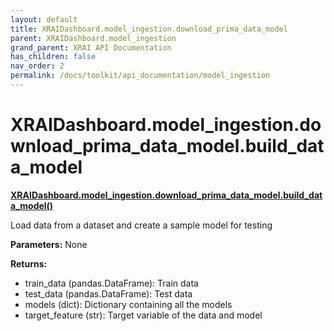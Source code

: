 ```yaml
---
layout: default
title: XRAIDashboard.model_ingestion.download_prima_data_model
parent: XRAIDashboard.model_ingestion
grand_parent: XRAI API Documentation
has_children: false
nav_order: 2
permalink: /docs/toolkit/api_documentation/model_ingestion
---
```


# XRAIDashboard.model_ingestion.download_prima_data_model.build_data_model
**[XRAIDashboard.model_ingestion.download_prima_data_model.build_data_model()](https://github.com/gaberamolete/XRAIDashboard/blob/main/model_ingestion/download_prima_data_model.py)**


Load data from a dataset and create a sample model for testing


**Parameters:**
None

**Returns:**
- train_data (pandas.DataFrame): Train data
- test_data (pandas.DataFrame): Test data
- models (dict): Dictionary containing all the models
- target_feature (str): Target variable of the data and model

